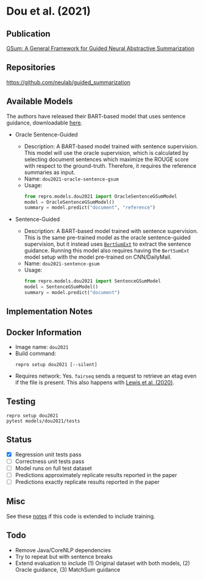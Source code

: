 # Dou et al. (2021)

## Publication
[GSum: A General Framework for Guided Neural Abstractive Summarization](https://arxiv.org/abs/2010.08014)

## Repositories
https://github.com/neulab/guided_summarization

## Available Models
The authors have released their BART-based model that uses sentence guidance, downloadable [here](https://drive.google.com/file/d/1BMKhAh2tG5p8THxugZWMPc7NXqwJDHLw/view?usp=sharing).

- Oracle Sentence-Guided
  - Description: A BART-based model trained with sentence supervision.
  This model will use the oracle supervision, which is calculated by selecting document sentences which maximize the ROUGE score with respect to the ground-truth.
  Therefore, it requires the reference summaries as input.
  - Name: `dou2021-oracle-sentence-gsum`
  - Usage:
    ```python
    from repro.models.dou2021 import OracleSentenceGSumModel
    model = OracleSentenceGSumModel()
    summary = model.predict("document", "reference")
    ```
    
- Sentence-Guided
  - Description: A BART-based model trained with sentence supervision.
  This is the same pre-trained model as the oracle sentence-guided supervision, but it instead uses [`BertSumExt`](../liu2019/Readme.md) to extract the sentence guidance.
  Running this model also requires having the `BertSumExt` model setup with the model pre-trained on CNN/DailyMail.
  - Name: `dou2021-sentence-gsum`
  - Usage:
    ```python
    from repro.models.dou2021 import SentenceGSumModel
    model = SentenceGSumModel()
    summary = model.predict("document")
    ```
    
## Implementation Notes
    
## Docker Information
- Image name: `dou2021`
- Build command:
  ```shell script
  repro setup dou2021 [--silent]
  ```
- Requires network: Yes.
`fairseq` sends a request to retrieve an etag even if the file is present.
This also happens with [Lewis et al. (2020)](../lewis2020/Readme.md).
  
## Testing
```shell script
repro setup dou2021
pytest models/dou2021/tests
```

## Status
- [x] Regression unit tests pass  
- [ ] Correctness unit tests pass  
- [ ] Model runs on full test dataset  
- [ ] Predictions approximately replicate results reported in the paper  
- [ ] Predictions exactly replicate results reported in the paper  

## Misc
See these [notes](Notes.md) if this code is extended to include training.

## Todo
- Remove Java/CoreNLP dependencies
- Try to repeat but with sentence breaks
- Extend evaluation to include (1) Original dataset with both models, (2) Oracle guidance, (3) MatchSum guidance